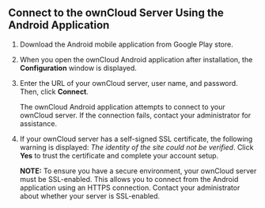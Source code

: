 ## Connect to the ownCloud Server Using the Android Application 
1. Download the Android mobile application from Google Play store.
2. When you open the ownCloud Android application after installation, the **Configuration** window is displayed. 
3. Enter the URL of your ownCloud server, user name, and password. Then, click **Connect**. 

   The ownCloud Android application attempts to connect to your ownCloud server. If the connection fails, contact your administrator for assistance.
4. If your ownCloud server has a self-signed SSL certificate, the following warning is displayed: *The identity of the site could not be verified*. Click **Yes** to trust the certificate and complete your account setup. 

   **NOTE:** To ensure you have a secure environment, your ownCloud server must be SSL-enabled. This allows you to connect from the Android application using an HTTPS connection. Contact your administrator about whether your server is SSL-enabled.
